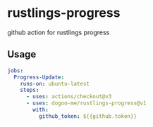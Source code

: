# rustlings-progress
github action for rustlings progress

## Usage
```yaml
jobs: 
  Progress-Update:
    runs-on: ubuntu-latest
    steps:
      - uses: actions/checkout@v3
      - uses: dogoo-me/rustlings-progress@v1
        with:
          github_token: ${{github.token}}
```